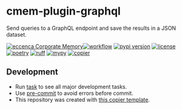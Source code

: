 # cmem-plugin-graphql

Send queries to a GraphQL endpoint and save the results in a JSON dataset.

[![eccenca Corporate Memory][cmem-shield]][cmem-link][![workflow](https://github.com/eccenca/cmem-plugin-graphql/actions/workflows/check.yml/badge.svg)](https://github.com/eccenca/cmem-plugin-graphql/actions) [![pypi version](https://img.shields.io/pypi/v/cmem-plugin-graphql)](https://pypi.org/project/cmem-plugin-graphql) [![license](https://img.shields.io/pypi/l/cmem-plugin-graphql)](https://pypi.org/project/cmem-plugin-graphql)
[![poetry][poetry-shield]][poetry-link] [![ruff][ruff-shield]][ruff-link] [![mypy][mypy-shield]][mypy-link] [![copier][copier-shield]][copier] 

## Development

- Run [task](https://taskfile.dev/) to see all major development tasks.
- Use [pre-commit](https://pre-commit.com/) to avoid errors before commit.
- This repository was created with [this copier template](https://github.com/eccenca/cmem-plugin-template).

[cmem-link]: https://documentation.eccenca.com
[cmem-shield]: https://img.shields.io/endpoint?url=https://dev.documentation.eccenca.com/badge.json
[poetry-link]: https://python-poetry.org/
[poetry-shield]: https://img.shields.io/endpoint?url=https://python-poetry.org/badge/v0.json
[ruff-link]: https://docs.astral.sh/ruff/
[ruff-shield]: https://img.shields.io/endpoint?url=https://raw.githubusercontent.com/astral-sh/ruff/main/assets/badge/v2.json&label=Code%20Style
[mypy-link]: https://mypy-lang.org/
[mypy-shield]: https://www.mypy-lang.org/static/mypy_badge.svg
[copier]: https://copier.readthedocs.io/
[copier-shield]: https://img.shields.io/endpoint?url=https://raw.githubusercontent.com/copier-org/copier/master/img/badge/badge-grayscale-inverted-border-purple.json
